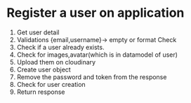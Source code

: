 # Register a user on application
1. Get user detail
2. Validations  {email,username}-> empty or format Check
3. Check if a user already exists.
4. Check for images,avatar(which is in datamodel of user)
5. Upload them on cloudinary
6. Create user object
7. Remove the password and token from the response
8. Check for user creation
9. Return response
